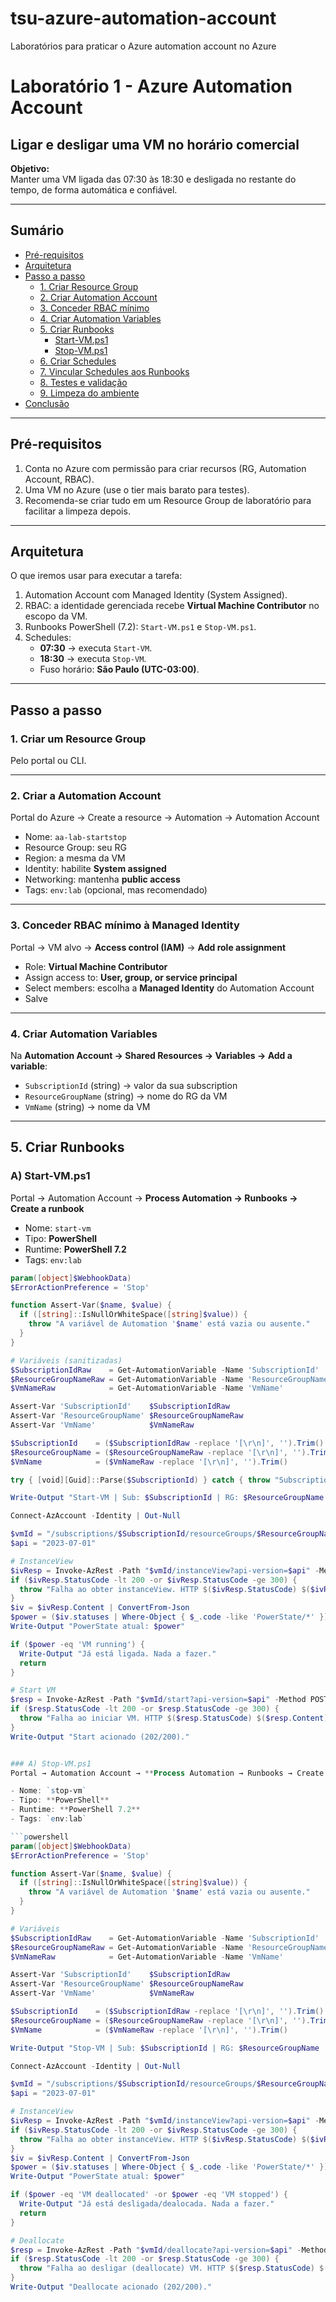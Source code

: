 # tsu-azure-automation-account
Laboratórios para praticar o Azure automation account no Azure


# Laboratório 1 - Azure Automation Account

## Ligar e desligar uma VM no horário comercial

**Objetivo:**  
Manter uma VM ligada das 07:30 às 18:30 e desligada no restante do tempo, de forma automática e confiável.

---

## Sumário
- [Pré-requisitos](#pré-requisitos)
- [Arquitetura](#arquitetura)
- [Passo a passo](#passo-a-passo)
  - [1. Criar Resource Group](#1-criar-um-resource-group)
  - [2. Criar Automation Account](#2-criar-a-automation-account)
  - [3. Conceder RBAC mínimo](#3-conceder-rbac-mínimo-à-managed-identity)
  - [4. Criar Automation Variables](#4-criar-automation-variables)
  - [5. Criar Runbooks](#5-criar-runbooks)
    - [Start-VM.ps1](#a-start-vmps1)
    - [Stop-VM.ps1](#b-stop-vmps1)
  - [6. Criar Schedules](#6-criar-schedules)
  - [7. Vincular Schedules aos Runbooks](#7-vincular-schedules-aos-runbooks)
  - [8. Testes e validação](#8-testes-e-validação)
  - [9. Limpeza do ambiente](#9-limpeza-do-ambiente)
- [Conclusão](#conclusão)

---

## Pré-requisitos
1. Conta no Azure com permissão para criar recursos (RG, Automation Account, RBAC).  
2. Uma VM no Azure (use o tier mais barato para testes).  
3. Recomenda-se criar tudo em um Resource Group de laboratório para facilitar a limpeza depois.  

---

## Arquitetura
O que iremos usar para executar a tarefa:

1. Automation Account com Managed Identity (System Assigned).  
2. RBAC: a identidade gerenciada recebe **Virtual Machine Contributor** no escopo da VM.  
3. Runbooks PowerShell (7.2): `Start-VM.ps1` e `Stop-VM.ps1`.  
4. Schedules:  
   - **07:30** → executa `Start-VM`.  
   - **18:30** → executa `Stop-VM`.  
   - Fuso horário: **São Paulo (UTC-03:00)**.  

---

## Passo a passo

### 1. Criar um Resource Group
Pelo portal ou CLI.

---

### 2. Criar a Automation Account
Portal do Azure → Create a resource → Automation → Automation Account

- Nome: `aa-lab-startstop`  
- Resource Group: seu RG  
- Region: a mesma da VM  
- Identity: habilite **System assigned**  
- Networking: mantenha **public access**  
- Tags: `env:lab` (opcional, mas recomendado)  

---

### 3. Conceder RBAC mínimo à Managed Identity
Portal → VM alvo → **Access control (IAM)** → **Add role assignment**

- Role: **Virtual Machine Contributor**  
- Assign access to: **User, group, or service principal**  
- Select members: escolha a **Managed Identity** do Automation Account  
- Salve  

---

### 4. Criar Automation Variables
Na **Automation Account → Shared Resources → Variables → Add a variable**:

- `SubscriptionId` (string) → valor da sua subscription  
- `ResourceGroupName` (string) → nome do RG da VM  
- `VmName` (string) → nome da VM  

---

## 5. Criar Runbooks

### A) Start-VM.ps1
Portal → Automation Account → **Process Automation → Runbooks → Create a runbook**

- Nome: `start-vm`  
- Tipo: **PowerShell**  
- Runtime: **PowerShell 7.2**  
- Tags: `env:lab`  

```powershell
param([object]$WebhookData)
$ErrorActionPreference = 'Stop'

function Assert-Var($name, $value) {
  if ([string]::IsNullOrWhiteSpace([string]$value)) {
    throw "A variável de Automation '$name' está vazia ou ausente."
  }
}

# Variáveis (sanitizadas)
$SubscriptionIdRaw    = Get-AutomationVariable -Name 'SubscriptionId'
$ResourceGroupNameRaw = Get-AutomationVariable -Name 'ResourceGroupName'
$VmNameRaw            = Get-AutomationVariable -Name 'VmName'

Assert-Var 'SubscriptionId'    $SubscriptionIdRaw
Assert-Var 'ResourceGroupName' $ResourceGroupNameRaw
Assert-Var 'VmName'            $VmNameRaw

$SubscriptionId    = ($SubscriptionIdRaw -replace '[\r\n]', '').Trim()
$ResourceGroupName = ($ResourceGroupNameRaw -replace '[\r\n]', '').Trim()
$VmName            = ($VmNameRaw -replace '[\r\n]', '').Trim()

try { [void][Guid]::Parse($SubscriptionId) } catch { throw "SubscriptionId inválido: '$SubscriptionIdRaw'" }

Write-Output "Start-VM | Sub: $SubscriptionId | RG: $ResourceGroupName | VM: $VmName"

Connect-AzAccount -Identity | Out-Null

$vmId = "/subscriptions/$SubscriptionId/resourceGroups/$ResourceGroupName/providers/Microsoft.Compute/virtualMachines/$VmName"
$api = "2023-07-01"

# InstanceView
$ivResp = Invoke-AzRest -Path "$vmId/instanceView?api-version=$api" -Method GET
if ($ivResp.StatusCode -lt 200 -or $ivResp.StatusCode -ge 300) {
  throw "Falha ao obter instanceView. HTTP $($ivResp.StatusCode) $($ivResp.Content)"
}
$iv = $ivResp.Content | ConvertFrom-Json
$power = ($iv.statuses | Where-Object { $_.code -like 'PowerState/*' }).displayStatus
Write-Output "PowerState atual: $power"

if ($power -eq 'VM running') {
  Write-Output "Já está ligada. Nada a fazer."
  return
}

# Start VM
$resp = Invoke-AzRest -Path "$vmId/start?api-version=$api" -Method POST
if ($resp.StatusCode -lt 200 -or $resp.StatusCode -ge 300) {
  throw "Falha ao iniciar VM. HTTP $($resp.StatusCode) $($resp.Content)"
}
Write-Output "Start acionado (202/200)."


### A) Stop-VM.ps1
Portal → Automation Account → **Process Automation → Runbooks → Create a runbook**

- Nome: `stop-vm`  
- Tipo: **PowerShell**  
- Runtime: **PowerShell 7.2**  
- Tags: `env:lab`   

```powershell
param([object]$WebhookData)
$ErrorActionPreference = 'Stop'

function Assert-Var($name, $value) {
  if ([string]::IsNullOrWhiteSpace([string]$value)) {
    throw "A variável de Automation '$name' está vazia ou ausente."
  }
}

# Variáveis
$SubscriptionIdRaw    = Get-AutomationVariable -Name 'SubscriptionId'
$ResourceGroupNameRaw = Get-AutomationVariable -Name 'ResourceGroupName'
$VmNameRaw            = Get-AutomationVariable -Name 'VmName'

Assert-Var 'SubscriptionId'    $SubscriptionIdRaw
Assert-Var 'ResourceGroupName' $ResourceGroupNameRaw
Assert-Var 'VmName'            $VmNameRaw

$SubscriptionId    = ($SubscriptionIdRaw -replace '[\r\n]', '').Trim()
$ResourceGroupName = ($ResourceGroupNameRaw -replace '[\r\n]', '').Trim()
$VmName            = ($VmNameRaw -replace '[\r\n]', '').Trim()

Write-Output "Stop-VM | Sub: $SubscriptionId | RG: $ResourceGroupName | VM: $VmName"

Connect-AzAccount -Identity | Out-Null

$vmId = "/subscriptions/$SubscriptionId/resourceGroups/$ResourceGroupName/providers/Microsoft.Compute/virtualMachines/$VmName"
$api = "2023-07-01"

# InstanceView
$ivResp = Invoke-AzRest -Path "$vmId/instanceView?api-version=$api" -Method GET
if ($ivResp.StatusCode -lt 200 -or $ivResp.StatusCode -ge 300) {
  throw "Falha ao obter instanceView. HTTP $($ivResp.StatusCode) $($ivResp.Content)"
}
$iv = $ivResp.Content | ConvertFrom-Json
$power = ($iv.statuses | Where-Object { $_.code -like 'PowerState/*' }).displayStatus
Write-Output "PowerState atual: $power"

if ($power -eq 'VM deallocated' -or $power -eq 'VM stopped') {
  Write-Output "Já está desligada/dealocada. Nada a fazer."
  return
}

# Deallocate
$resp = Invoke-AzRest -Path "$vmId/deallocate?api-version=$api" -Method POST
if ($resp.StatusCode -lt 200 -or $resp.StatusCode -ge 300) {
  throw "Falha ao desligar (deallocate) VM. HTTP $($resp.StatusCode) $($resp.Content)"
}
Write-Output "Deallocate acionado (202/200)."


